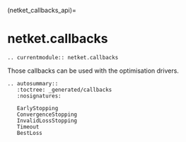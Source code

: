 (netket_callbacks_api)=
# netket.callbacks

```{eval-rst}
.. currentmodule:: netket.callbacks

```

Those callbacks can be used with the optimisation drivers.

```{eval-rst}
.. autosummary::
   :toctree: _generated/callbacks
   :nosignatures:

   EarlyStopping
   ConvergenceStopping
   InvalidLossStopping
   Timeout
   BestLoss
```
